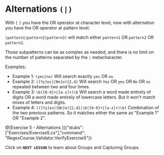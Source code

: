 # Alternations `(|)`

With `[` `]` you have the OR operator at character level, now with alternation you have the OR operator at pattern level:

`(pattern1|pattern2|pattern3)` will match either `pattern1` OR `pattern2` OR `pattern3`.

Those subpatterns can be as complex as needed, and there is no limit on the number of patterns separated by the `|` metacharacter.

Examples:

- Example 1: `(yes|no)` Will search exactly `yes` OR `no`.
- Example 2: `([Yy]es|[Nn]o){2,4}` Will search `Yes` OR `yes` OR `No` OR `no` repeated between two and four times.
- Example 3: `\b([0-9]+|[a-z]+)\b` Will search a word made entirely of digits OR a word made entirely of lowercase letters. But it won't match mixes of letters and digits.
- Example 4: `(([Yy]es|[Nn]o){2,4}|\b([0-9]+|[a-z]+)\b)` Combination of the two previous patterns. So it matches either the same as "Example 1" OR "Example 2".

@[Exercise 5 - Alternations ]({"stubs": ["Exercises/Exercise5.cs"],"command": "RegexCourse.Validator.VerifyExercise5"})

Click on **`NEXT LESSON`** to learn about Groups and Capturing Groups.